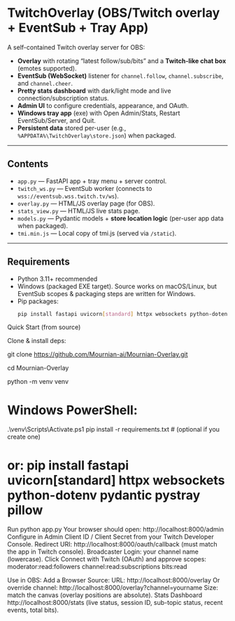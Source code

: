 # TwitchOverlay (OBS/Twitch overlay + EventSub + Tray App)

A self-contained Twitch overlay server for OBS:
- **Overlay** with rotating “latest follow/sub/bits” and a **Twitch-like chat box** (emotes supported).
- **EventSub (WebSocket)** listener for `channel.follow`, `channel.subscribe`, and `channel.cheer`.
- **Pretty stats dashboard** with dark/light mode and live connection/subscription status.
- **Admin UI** to configure credentials, appearance, and OAuth.
- **Windows tray app** (exe) with Open Admin/Stats, Restart EventSub/Server, and Quit.
- **Persistent data** stored per-user (e.g., `%APPDATA%\TwitchOverlay\store.json`) when packaged.

---

## Contents

- `app.py` — FastAPI app + tray menu + server control.
- `twitch_ws.py` — EventSub worker (connects to `wss://eventsub.wss.twitch.tv/ws`).
- `overlay.py` — HTML/JS overlay page (for OBS).
- `stats_view.py` — HTML/JS live stats page.
- `models.py` — Pydantic models + **store location logic** (per-user app data when packaged).
- `tmi.min.js` — Local copy of tmi.js (served via `/static`).

---

## Requirements

- Python 3.11+ recommended
- Windows (packaged EXE target). Source works on macOS/Linux, but EventSub scopes & packaging steps are written for Windows.
- Pip packages:
  ```bash
  pip install fastapi uvicorn[standard] httpx websockets python-dotenv pydantic pystray pillow

Quick Start (from source)

Clone & install deps:

git clone https://github.com/Mournian-ai/Mournian-Overlay.git

cd Mournian-Overlay

python -m venv venv

# Windows PowerShell:
.\venv\Scripts\Activate.ps1
pip install -r requirements.txt  # (optional if you create one)
# or: pip install fastapi uvicorn[standard] httpx websockets python-dotenv pydantic pystray pillow


Run python app.py
Your browser should open: http://localhost:8000/admin
Configure in Admin
Client ID / Client Secret from your Twitch Developer Console.
Redirect URI: http://localhost:8000/oauth/callback (must match the app in Twitch console).
Broadcaster Login: your channel name (lowercase).
Click Connect with Twitch (OAuth) and approve scopes:
moderator:read:followers
channel:read:subscriptions
bits:read

Use in OBS:
Add a Browser Source:
URL: http://localhost:8000/overlay
Or override channel: http://localhost:8000/overlay?channel=yourname
Size: match the canvas (overlay positions are absolute).
Stats Dashboard
http://localhost:8000/stats (live status, session ID, sub-topic status, recent events, total bits).

